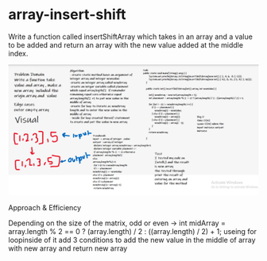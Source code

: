 # array-insert-shift

Write a function called insertShiftArray which takes in an array and a value to be added and return an array with the new value added at the middle index.

![](codeCh2.png)



Approach & Efficiency

Depending on the size of the matrix, odd or even -> int midArray = array.length % 2 == 0 ? (array.length) / 2 : ((array.length) / 2) + 1;
 useing for loopinside of it  add 3 conditions to add the new value in the middle of array with new array and return new array